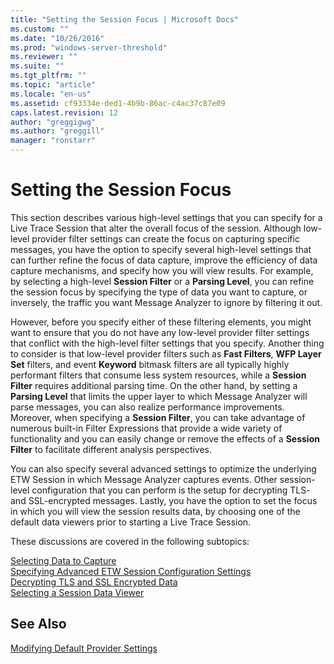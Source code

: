 ```yaml
---
title: "Setting the Session Focus | Microsoft Docs"
ms.custom: ""
ms.date: "10/26/2016"
ms.prod: "windows-server-threshold"
ms.reviewer: ""
ms.suite: ""
ms.tgt_pltfrm: ""
ms.topic: "article"
ms.locale: "en-us"
ms.assetid: cf93334e-ded1-4b9b-86ac-c4ac37c87e09
caps.latest.revision: 12
author: "greggigwg"
ms.author: "greggill"
manager: "ronstarr"
---
```

# Setting the Session Focus
This section describes  various high-level settings that you can specify for a Live Trace Session that alter the overall focus of the  session. Although low-level provider filter settings can create the focus on capturing specific messages, you have the option to specify several high-level settings that can further refine the focus of data capture, improve the efficiency of data capture mechanisms, and specify how you will view results. For example, by selecting  a high-level **Session Filter** or a **Parsing Level**, you can refine the session focus by specifying the type of data you want to capture, or inversely, the traffic you want Message Analyzer to ignore by filtering it out.  
  
 However, before you specify either of these filtering elements, you might want to ensure that you do not have any low-level provider filter settings that conflict with the high-level filter settings that you specify. Another thing to consider is that low-level provider filters  such as **Fast Filters**, **WFP Layer Set** filters, and event **Keyword** bitmask filters are all typically highly performant filters that consume less system resources, while a **Session Filter** requires additional parsing time. On the other hand, by setting a **Parsing Level** that limits the upper layer to which Message Analyzer will parse messages, you  can also realize performance improvements. Moreover, when specifying a **Session Filter**, you can take advantage of numerous built-in Filter Expressions that provide a wide variety of functionality and you can easily change or remove the effects of a **Session Filter** to facilitate different analysis perspectives.  
  
 You can also specify several advanced settings to optimize the underlying ETW Session in which Message Analyzer captures events. Other session-level configuration that you can perform is the setup for decrypting TLS- and SSL-encrypted messages. Lastly, you have the option to set the focus in which you will view the session results data, by choosing one of the  default data viewers  prior to starting a Live Trace Session.  
  
 These discussions are covered in the following subtopics:  
  
 [Selecting Data to Capture](selecting-data-to-capture.md)   
 [Specifying Advanced ETW Session Configuration Settings](specifying-advanced-etw-session-configuration-settings.md)   
 [Decrypting TLS and SSL Encrypted Data](decrypting-tls-and-ssl-encrypted-data.md)   
 [Selecting a Session Data Viewer](selecting-a-session-data-viewer.md)  
  
## See Also  
 [Modifying Default Provider Settings](modifying-default-provider-settings.md)